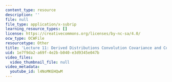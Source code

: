 ```yaml
---
content_type: resource
description: ''
file: null
file_type: application/x-subrip
learning_resource_types: []
license: https://creativecommons.org/licenses/by-nc-sa/4.0/
ocw_type: OCWFile
resourcetype: Other
title: 'Lecture 11: Derived Distributions Convolution Covariance and Correlation captions'
uid: 1e7f9da2-a69f-4e2b-b040-e3d9345e047b
video_files:
  video_thumbnail_file: null
video_metadata:
  youtube_id: l4NoMKEHQwM
---
```

